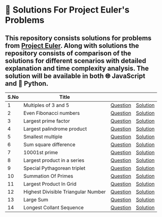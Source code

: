 # 🧪 Solutions For Project Euler's Problems
## This repository consists solutions for problems from [Project Euler](https://projecteuler.net/). Along with solutions the repository consists of comparison of the solutions for different scenarios with detailed explanation and time complexity analysis. The solution will be available in both 🌐 JavaScript and 🐍 Python.

|  S.No |         Title                    |          |          |
|---|-----------------------------|----------|----------|
| 1 | Multiples of 3 and 5        | [Question](https://www.hackerrank.com/contests/projecteuler/challenges/euler001/problem) | [Solution](Multiples_Of_3_Or_5/README.md) |
| 2 | Even Fibonacci numbers      | [Question](https://www.hackerrank.com/contests/projecteuler/challenges/euler002/problem) | [Solution](Even_Fibonacci_Numbers/README.md) |
| 3 | Largest prime factor        | [Question](https://www.hackerrank.com/contests/projecteuler/challenges/euler003/problem) | [Solution](Largest_Prime_Factor/README.MD) |
| 4 | Largest palindrome product  | [Question](https://www.hackerrank.com/contests/projecteuler/challenges/euler004/problem) | [Solution](Largest_Palindrome_Product/README.md) |
| 5 | Smallest multiple           | [Question](https://www.hackerrank.com/contests/projecteuler/challenges/euler005/problem) | [Solution](Smallest_Multiple/README.md) |
| 6 | Sum square difference       | [Question](https://www.hackerrank.com/contests/projecteuler/challenges/euler006/problem) | [Solution](Sum_Square_Difference/README.md) |
| 7 | 10001st prime               | [Question](https://www.hackerrank.com/contests/projecteuler/challenges/euler007/problem) | [Solution](Nth_Prime_Number/README.md) |
| 8 | Largest product in a series | [Question](https://www.hackerrank.com/contests/projecteuler/challenges/euler008/problem) | [Solution](Largest_Product_In_Series/README.md) |
| 9 | Special Pythagorean triplet | [Question](https://www.hackerrank.com/contests/projecteuler/challenges/euler009/problem) | [Solution](Specilal_Pythagorean_Triplet/README.md) |
| 10 | Summation Of Primes | [Question](https://www.hackerrank.com/contests/projecteuler/challenges/euler010/problem) | [Solution](Summation_Of_Primes/README.md) |
| 11 | Largest Product In Grid | [Question](https://www.hackerrank.com/contests/projecteuler/challenges/euler011/problem) | [Solution](Largest_Product_Grid/README.md) |
| 12 | Highest Divisible Triangular Number | [Question](https://www.hackerrank.com/contests/projecteuler/challenges/euler012/problem) | [Solution](Highly_divisible_triangular_number/README.md) |
| 13 | Large Sum | [Question](https://www.hackerrank.com/contests/projecteuler/challenges/euler013/problem) | [Solution](Large_Sum/README.md) |
| 14 | Longest Collant Sequence | [Question](https://www.hackerrank.com/contests/projecteuler/challenges/euler014/problem) | [Solution](Longest_Collatz_sequence/README.md) |